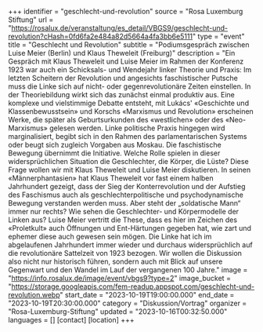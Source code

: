 +++
identifier = "geschlecht-und-revolution"
source = "Rosa Luxemburg Stiftung"
url = "https://rosalux.de/veranstaltung/es_detail/VBGS9/geschlecht-und-revolution?cHash=0fd6fa2e484a82d5664a4fa3bb6e5111"
type = "event"
title = "Geschlecht und Revolution"
subtitle = "Podiumsgespräch zwischen Luise Meier (Berlin) und Klaus Theweleit (Freiburg)"
description = "Ein Gespräch mit Klaus Theweleit und Luise Meier im Rahmen der Konferenz 
1923 war auch ein Schicksals- und Wendejahr linker Theorie und Praxis: Im letzten Scheitern der Revolution und angesichts faschistischer Putsche muss die Linke sich auf nicht- oder gegenrevolutionäre Zeiten einstellen. In der Theoriebildung wirkt sich das zunächst einmal produktiv aus. Eine komplexe und vielstimmige Debatte entsteht, mit Lukács' «Geschichte und Klassenbewusstsein» und Korschs «Marxismus und Revolution» erscheinen Werke, die später als Geburtsurkunden des «westlichen» oder des «Neo-Marxismus» gelesen werden. Linke politische Praxis hingegen wird marginalisiert, begibt sich in den Rahmen des parlamentarischen Systems oder beugt sich zugleich Vorgaben aus Moskau. Die faschistische Bewegung übernimmt die Initiative.
Welche Rolle spielen in dieser widersprüchlichen Situation die Geschlechter, die Körper, die Lüste? Diese Frage wollen wir mit Klaus Theweleit und Luise Meier diskutieren. In seinen «Männerphantasien» hat Klaus Theweleit vor fast einem halben Jahrhundert gezeigt, dass der Sieg der Konterrevolution und der Aufstieg des Faschismus auch als geschlechterpolitische und psychodynamische Bewegung verstanden werden muss. Aber steht der „soldatische Mann“ immer nur rechts? Wie sehen die Geschlechter- und Körpermodelle der Linken aus? Luise Meier vertritt die These, dass es hier im Zeichen des «Proletkult» auch Öffnungen und Ent-Härtungen gegeben hat, wie zart und ephemer diese auch gewesen sein mögen. Die Linke hat ich im abgelaufenen Jahrhundert immer wieder und durchaus widersprüchlich auf die revolutionäre Sattelzeit von 1923 bezogen. Wir wollen die Diskussion also nicht nur historisch führen, sondern auch mit Blick auf unsere Gegenwart und den Wandel im Lauf der vergangenen 100 Jahre."
image = "https://info.rosalux.de/image/event/vbgs9?type=2"
image_bucket = "https://storage.googleapis.com/fem-readup.appspot.com/geschlecht-und-revolution.webp"
start_date = "2023-10-19T19:00:00.000"
end_date = "2023-10-19T20:30:00.000"
category = "Diskussion/Vortrag"
organizer = "Rosa-Luxemburg-Stiftung"
updated = "2023-10-16T00:32:50.000"
languages = []
[contact]
[location]
+++